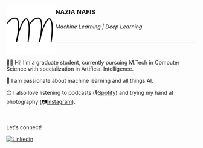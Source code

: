 <img
     align="left"
     alt="Nazia-Nafis-logo"
     src="https://github.com/nazianafis/nazianafis/blob/main/img/nn.png"
  />

### NAZIA NAFIS
###### Machine Learning | Deep Learning

---

<br>

👋🏼 Hi! I’m a graduate student, currently pursuing M.Tech in Computer Science with specialization in Artificial Intelligence.

🤖 I am passionate about machine learning and all things AI.

😍 I also love listening to podcasts (🎙[Spotify](https://open.spotify.com/show/1APpUKebKOXJZjoCaCfoVk)) and trying my hand at photography (📷[Instagram](https://instagram.com/nazianafis)).

<br>

Let's connect!

<a href="https://www.linkedin.com/in/nazianafis/">
  <img
    alt="Linkedin"
    src="https://img.shields.io/badge/linkedin-0077B5?logo=linkedin&logoColor=white&style=for-the-badge"
  />
</a>
